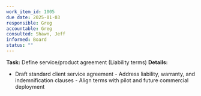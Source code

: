 ```yaml
---
work_item_id: 1005
due date: 2025-01-03
responsible: Greg
accountable: Greg
consulted: Shawn, Jeff
informed: Board
status: ""
---
```


**Task:** Define service/product agreement (Liability terms)
**Details:**
- Draft standard client service agreement - Address liability, warranty, and indemnification clauses - Align terms with pilot and future commercial deployment
